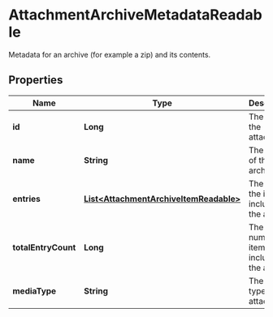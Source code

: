 

# AttachmentArchiveMetadataReadable

Metadata for an archive (for example a zip) and its contents.

## Properties

| Name | Type | Description | Notes |
|------------ | ------------- | ------------- | -------------|
|**id** | **Long** | The ID of the attachment. |  [optional] [readonly] |
|**name** | **String** | The name of the archive file. |  [optional] [readonly] |
|**entries** | [**List&lt;AttachmentArchiveItemReadable&gt;**](AttachmentArchiveItemReadable.md) | The list of the items included in the archive. |  [optional] [readonly] |
|**totalEntryCount** | **Long** | The number of items included in the archive. |  [optional] [readonly] |
|**mediaType** | **String** | The MIME type of the attachment. |  [optional] [readonly] |



